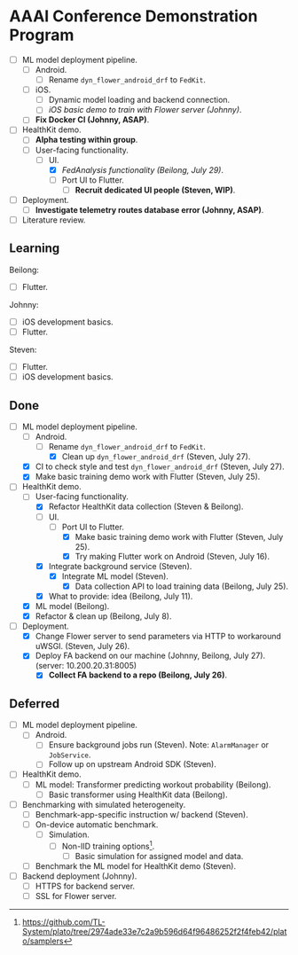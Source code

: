# AAAI Conference Demonstration Program

- [ ] ML model deployment pipeline.
    - [ ] Android.
        - [ ] Rename `dyn_flower_android_drf` to `FedKit`.
    - [ ] iOS.
        - [ ] Dynamic model loading and backend connection.
        - [ ] *iOS basic demo to train with Flower server (Johnny)*.
    - [ ] **Fix Docker CI (Johnny, ASAP)**.
- [ ] HealthKit demo.
    - [ ] **Alpha testing within group**.
    - [ ] User-facing functionality.
        - [ ] UI.
            - [x] *FedAnalysis functionality (Beilong, July 29)*.
            - [ ] Port UI to Flutter.
                - [ ] **Recruit dedicated UI people (Steven, WIP)**.
- [ ] Deployment.
    - [ ] **Investigate telemetry routes database error (Johnny, ASAP)**.
- [ ] Literature review.

## Learning

Beilong:

- [ ] Flutter.

Johnny:

- [ ] iOS development basics.
- [ ] Flutter.

Steven:

- [ ] Flutter.
- [ ] iOS development basics.

## Done

- [ ] ML model deployment pipeline.
    - [ ] Android.
        - [ ] Rename `dyn_flower_android_drf` to `FedKit`.
            - [x] Clean up `dyn_flower_android_drf` (Steven, July 27).
    - [x] CI to check style and test `dyn_flower_android_drf` (Steven, July 27).
    - [x] Make basic training demo work with Flutter (Steven, July 25).
- [ ] HealthKit demo.
    - [ ] User-facing functionality.
        - [x] Refactor HealthKit data collection (Steven & Beilong).
        - [ ] UI.
            - [ ] Port UI to Flutter.
                - [x] Make basic training demo work with Flutter (Steven, July 25).
                - [x] Try making Flutter work on Android (Steven, July 16).
        - [x] Integrate background service (Steven).
            - [x] Integrate ML model (Steven).
                - [x] Data collection API to load training data
                    (Beilong, July 25).
        - [x] What to provide: idea (Beilong, July 11).
    - [x] ML model (Beilong).
    - [x] Refactor & clean up (Beilong, July 8).
- [ ] Deployment.
    - [x] Change Flower server to send parameters via HTTP to workaround uWSGI.
        (Steven, July 26).
    - [x] Deploy FA backend on our machine (Johnny, Beilong, July 27).
        (server: 10.200.20.31:8005)
        - [x] **Collect FA backend to a repo (Beilong, July 26)**.

## Deferred

- [ ] ML model deployment pipeline.
    - [ ] Android.
        - [ ] Ensure background jobs run (Steven).
            Note: `AlarmManager` or `JobService`.
        - [ ] Follow up on upstream Android SDK (Steven).
- [ ] HealthKit demo.
    - [ ] ML model: Transformer predicting workout probability (Beilong).
        - [ ] Basic transformer using HealthKit data (Beilong).
- [ ] Benchmarking with simulated heterogeneity.
    - [ ] Benchmark-app-specific instruction w/ backend (Steven).
    - [ ] On-device automatic benchmark.
        - [ ] Simulation.
            - [ ] Non-IID training options[^1].
                - [ ] Basic simulation for assigned model and data.
    - [ ] Benchmark the ML model for HealthKit demo (Steven).
- [ ] Backend deployment (Johnny).
    - [ ] HTTPS for backend server.
    - [ ] SSL for Flower server.

[^1]: <https://github.com/TL-System/plato/tree/2974ade33e7c2a9b596d64f96486252f2f4feb42/plato/samplers>
